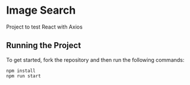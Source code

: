 # Image Search

Project to test React with Axios

## Running the Project

To get started, fork the repository and then run the following commands:

    npm install
    npm run start

